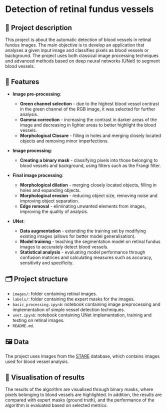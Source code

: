 # Detection of retinal fundus vessels

## 📜 Project description

This project is about the automatic detection of blood vessels in retinal fundus images. The main objective is to develop an application that analyses a given input image and classifies pixels as blood vessels or background. The project uses both classical image processing techniques and advanced methods based on deep neural networks (UNet) to segment blood vessels.

## 🚀 Features

- **Image pre-processing**:

  - **Green channel selection** - due to the highest blood vessel contrast in the green channel of the RGB image, it was selected for further analysis.
  - **Gamma correction** - increasing the contrast in darker areas of the image and decreasing in lighter areas to better highlight the blood vessels.
  - **Morphological Closure** - filling in holes and merging closely located objects and removing minor imperfections.

- **Image processing**:

  - **Creating a binary mask** - classifying pixels into those belonging to blood vessels and background, using filters such as the Frangi filter.

- **Final image processing**:

  - **Morphological dilation** - merging closely located objects, filling in holes and expanding objects.
  - **Morphological erosion** - reducing object size, removing noise and improving object separation.
  - **Edge removal** - eliminating unwanted elements from images, improving the quality of analysis.

- **UNet**:
  - **Data augmentation** - extending the training set by modifying existing images (allows for better model generalisation).
  - **Model training** - teaching the segmentation model on retinal fundus images to accurately detect blood vessels.
  - **Statistical analysis** - evaluating model performance through confusion matrices and calculating measures such as accuracy, sensitivity and specificity.

## 🗂 Project structure

- `images/`: folder containing retinal images.
- `labels/`: folder containing the expert masks for the images.
- `basic_processing.ipynb`: notebook containing image preprocessing and implementation of simple vessel detection techniques.
- `unet.ipynb`: notebook containing UNet implementation, training and testing on retinal images.
- `README.md`.

## 🖼 Data

The project uses images from the [STARE](https://cecas.clemson.edu/~ahoover/stare/probing/index.html) database, which contains images used for blood vessel analysis.

## 🎨 Visualisation of results

The results of the algorithm are visualised through binary masks, where pixels belonging to blood vessels are highlighted. In addition, the results are compared with expert masks (ground truth), and the performance of the algorithm is evaluated based on selected metrics.
